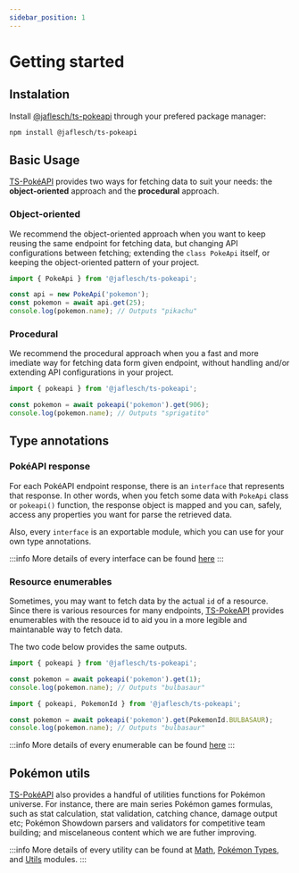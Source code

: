 ```yaml
---
sidebar_position: 1
---
```


# Getting started


## Instalation

Install [@jaflesch/ts-pokeapi](https://www.npmjs.com/package/@jaflesch/ts-pokeapi) through your prefered package manager:

```bash npm2yarn
npm install @jaflesch/ts-pokeapi
```


## Basic Usage

[TS-PokéAPI](https://www.npmjs.com/package/@jaflesch/ts-pokeapi) provides two ways for fetching data to suit your needs: the **object-oriented** approach and the **procedural** approach. 

### Object-oriented

We recommend the object-oriented approach when you want to keep reusing the same endpoint for fetching data, but changing API configurations between fetching; extending the `class PokeApi` itself, or keeping the object-oriented pattern of your project.

```typescript
import { PokeApi } from '@jaflesch/ts-pokeapi';

const api = new PokeApi('pokemon');
const pokemon = await api.get(25);
console.log(pokemon.name); // Outputs "pikachu"
```

### Procedural

We recommend the procedural approach when you a fast and more imediate way for fetching data form given endpoint, without handling and/or extending API configurations in your project.

```typescript
import { pokeapi } from '@jaflesch/ts-pokeapi';

const pokemon = await pokeapi('pokemon').get(906);
console.log(pokemon.name); // Outputs "sprigatito"
```

## Type annotations

### PokéAPI response

For each PokéAPI endpoint response, there is an `interface` that represents that response. In other words, when you fetch some data with `PokeApi` class or `pokeapi()` function, the response object is mapped and you can, safely, access any properties you want for parse the retrieved data.

Also, every `interface` is an exportable module, which you can use for your own type annotations.

:::info
More details of every interface can be found [here](../../category/interfaces/)
:::

### Resource enumerables

Sometimes, you may want to fetch data by the actual `id` of a resource. Since there is various resources for many endpoints, [TS-PokeAPI](https://www.npmjs.com/package/@jaflesch/ts-pokeapi) provides enumerables with the resouce id to aid you in a more legible and maintanable way to fetch data.

The two code below provides the same outputs.
```typescript
import { pokeapi } from '@jaflesch/ts-pokeapi';

const pokemon = await pokeapi('pokemon').get(1);
console.log(pokemon.name); // Outputs "bulbasaur"
```
```typescript
import { pokeapi, PokemonId } from '@jaflesch/ts-pokeapi';

const pokemon = await pokeapi('pokemon').get(PokemonId.BULBASAUR);
console.log(pokemon.name); // Outputs "bulbasaur"
```

:::info
More details of every enumerable can be found [here](../pokeapi-class#pokeapiendpoint)
:::

## Pokémon utils

[TS-PokéAPI](https://www.npmjs.com/package/@jaflesch/ts-pokeapi) also provides a handful of utilities functions for Pokémon universe. For instance, there are main series Pokémon games formulas, such as stat calculation, stat validation, catching chance, damage output etc; Pokémon Showdown parsers and validators for competitive team building; and miscelaneous content which we are futher improving.

:::info
More details of every utility can be found at [Math](../../category/math), [Pokémon Types](../../category/pokémon-types), and [Utils](../../category/utils) modules.
:::